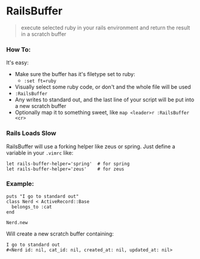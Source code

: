 # RailsBuffer

> execute selected ruby in your rails environment and return the result in a scratch buffer

### How To:

It's easy:
- Make sure the buffer has it's filetype set to ruby:
  - `:set ft=ruby`
- Visually select some ruby code, or don't and the whole file will be used
- `:RailsBuffer`
- Any writes to standard out, and the last line of your script will be put into a new scratch buffer
- Optionally map it to something sweet, like `map <leader>r :RailsBuffer <cr>`

### Rails Loads Slow

RailsBuffer will use a forking helper like zeus or spring.  Just define a variable in your `.vimrc` like:

```
let rails-buffer-helper='spring'  # for spring
let rails-buffer-helper='zeus'    # for zeus
```

### Example:

````
puts "I go to standard out"
class Nerd < ActiveRecord::Base
  belongs_to :cat
end

Nerd.new
````

Will create a new scratch buffer containing:

````
I go to standard out
#<Nerd id: nil, cat_id: nil, created_at: nil, updated_at: nil>
````
